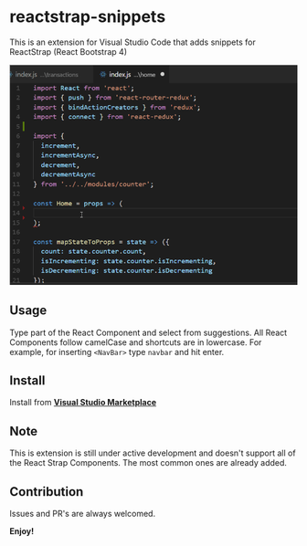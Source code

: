 # reactstrap-snippets

This is an extension for Visual Studio Code that adds snippets for ReactStrap (React Bootstrap 4)


![example](./images/example.gif)


## Usage

Type part of the React Component and select from suggestions. All React Components follow camelCase and shortcuts are in lowercase. For example, for inserting `<NavBar>` type `navbar` and hit enter.

## Install

Install from [**Visual Studio Marketplace**](https://marketplace.visualstudio.com/items?itemName=jjpatel361.reactstrap-snippets)

## Note
This is extension is still under active development and doesn't support all of the React Strap Components. The most common ones are already added.

## Contribution
Issues and PR's are always welcomed. 

**Enjoy!**
